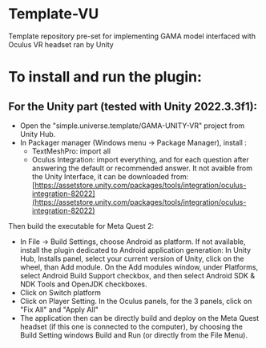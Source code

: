 # Template-VU
Template repository pre-set for implementing GAMA model interfaced with Oculus VR headset ran by Unity

# To install and run the plugin:

## For the Unity part (tested with Unity 2022.3.3f1):


 - Open the "simple.universe.template/GAMA-UNITY-VR" project from Unity Hub.
 - In Packager manager (Windows menu -> Package Manager), install :
      * TextMeshPro: import all
      * Oculus Integration: import everything, and for each question after answering the default or recommended answer. It not avaible from the Unity Interface, it can be downloaded from: [https://assetstore.unity.com/packages/tools/integration/oculus-integration-82022](https://assetstore.unity.com/packages/tools/integration/oculus-integration-82022)

Then build the executable for Meta Quest 2: 
 - In File -> Build Settings, choose Android as platform. If not available, install the plugin dedicated to Android application generation: In Unity Hub, Installs panel, select your current version of Unity, click on the wheel, than Add module. On the Add modules window, under Platforms, select Android Build Support checkbox, and then select Android SDK & NDK Tools and OpenJDK checkboxes.
 - Click on Switch platform
 - Click on Player Setting. In the Oculus panels, for the 3 panels, click on "Fix All" and "Apply All"
 - The application then can be directly build and deploy on the Meta Quest headset (if this one is connected to the computer), by choosing the Build Setting windows Build and Run (or directly from the File Menu).

    
   




